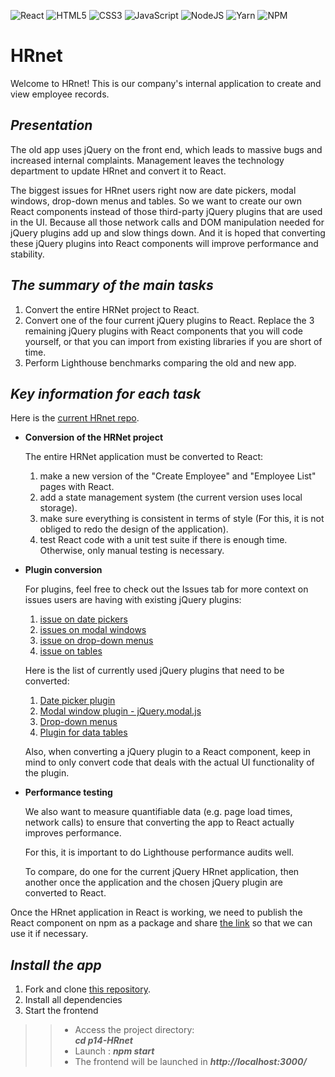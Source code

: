 ![React](https://img.shields.io/badge/react-%2320232a.svg?style=for-the-badge&logo=react&logoColor=%2361DAFB)
![HTML5](https://img.shields.io/badge/html5-%23E34F26.svg?style=for-the-badge&logo=html5&logoColor=white)
![CSS3](https://img.shields.io/badge/css3-%231572B6.svg?style=for-the-badge&logo=css3&logoColor=white)
![JavaScript](https://img.shields.io/badge/javascript-%23323330.svg?style=for-the-badge&logo=javascript&logoColor=%23F7DF1E)
![NodeJS](https://img.shields.io/badge/node.js-6DA55F?style=for-the-badge&logo=node.js&logoColor=white)
![Yarn](https://img.shields.io/badge/yarn-%232C8EBB.svg?style=for-the-badge&logo=yarn&logoColor=white)
![NPM](https://img.shields.io/badge/NPM-%23000000.svg?style=for-the-badge&logo=npm&logoColor=white)

# HRnet
Welcome to HRnet! This is our company's internal application to create and view employee records.

## **_Presentation_**
The old app uses jQuery on the front end, which leads to massive bugs and increased internal complaints.
Management leaves the technology department to update HRnet and convert it to React.

The biggest issues for HRnet users right now are date pickers, modal windows, drop-down menus and tables.
So we want to create our own React components instead of those third-party jQuery plugins that are used in the UI. 
Because all those network calls and DOM manipulation needed for jQuery plugins add up and slow things down.
And it is hoped that converting these jQuery plugins into React components will improve performance and stability.

## **_The summary of the main tasks_**
1. Convert the entire HRNet project to React.
2. Convert one of the four current jQuery plugins to React. 
  Replace the 3 remaining jQuery plugins with React components that you will code yourself, or that you can import from existing libraries if you are short of time.
3. Perform Lighthouse benchmarks comparing the old and new app.

## **_Key information for each task_**
Here is the [current HRnet repo](https://github.com/OpenClassrooms-Student-Center/P12_Front-end).
* **Conversion of the HRNet project**  

  The entire HRNet application must be converted to React:
  1. make a new version of the "Create Employee" and "Employee List" pages with React.
  2. add a state management system (the current version uses local storage).
  3. make sure everything is consistent in terms of style (For this, it is not obliged to redo the design of the application).
  4. test React code with a unit test suite if there is enough time. Otherwise, only manual testing is necessary.
  
 * **Plugin conversion**
  
    For plugins, feel free to check out the Issues tab for more context on issues users are having with existing jQuery plugins:
    1. [issue on date pickers](https://github.com/OpenClassrooms-Student-Center/P12_Front-end/issues/1)
    2. [issues on modal windows](https://github.com/OpenClassrooms-Student-Center/P12_Front-end/issues/3)
    3. [issue on drop-down menus](https://github.com/OpenClassrooms-Student-Center/P12_Front-end/issues/4)
    4. [issue on tables](https://github.com/OpenClassrooms-Student-Center/P12_Front-end/issues/2) 
  
    Here is the list of currently used jQuery plugins that need to be converted:
    1. [Date picker plugin](https://github.com/xdan/datetimepicker)
    2. [Modal window plugin - jQuery.modal.js](https://github.com/kylefox/jquery-modal)
    3. [Drop-down menus](https://github.com/jquery/jquery-ui/blob/main/ui/widgets/selectmenu.js)
    4. [Plugin for data tables](https://github.com/DataTables/DataTables)
    
    Also, when converting a jQuery plugin to a React component, keep in mind to only convert code that deals with the actual UI functionality of the plugin.
  
 * **Performance testing**
 
    We also want to measure quantifiable data (e.g. page load times, network calls) to ensure that converting the app to React actually improves performance. 
    
    For this, it is important to do Lighthouse performance audits well. 
    
    To compare, do one for the current jQuery HRnet application, then another once the application and the chosen jQuery plugin are converted to React.
    
  Once the HRnet application in React is working, we need to publish the React component on npm as a package and share [the link](https://github.com/VSABernard/p14-hrnet-modal-plugin.git) so that we can use it if necessary.
  
## **_Install the app_**
1. Fork and clone [this repository](https://github.com/VSABernard/P14-HRnet.git). 
2. Install all dependencies
3. Start the frontend
>>* Access the project directory: <br> 
>>**_cd p14-HRnet_**
>>* Launch : 
>>**_npm start_**
>>* The frontend will be launched in
>>**_http://localhost:3000/_**
